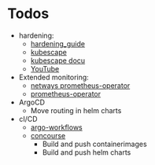 Todos
=====

- hardening: 
  - [hardening_guide](https://rancher.com/docs/k3s/latest/en/security/hardening_guide/)
  - [kubescape](https://github.com/armosec/kubescape)
  - [kubescape docu](https://hub.armo.cloud/docs)
  - [YouTube](https://www.youtube.com/watch?v=ZATGiDIDBQk)
- Extended monitoring:
  - [netways prometheus-operator](https://nws.netways.de/de/tutorials/monitoring-kubernetes-mit-prometheus/)
  - [prometheus-operator](https://sysdig.com/blog/kubernetes-monitoring-prometheus-operator-part3/)
- ArgoCD
  - Move routing in helm charts
- cI/CD
  - [argo-workflows](https://argoproj.github.io/argo-workflows/quick-start/)
  - [concourse](https://concourse-ci.org/)
    - Build and push containerimages
    - Build and push helm charts